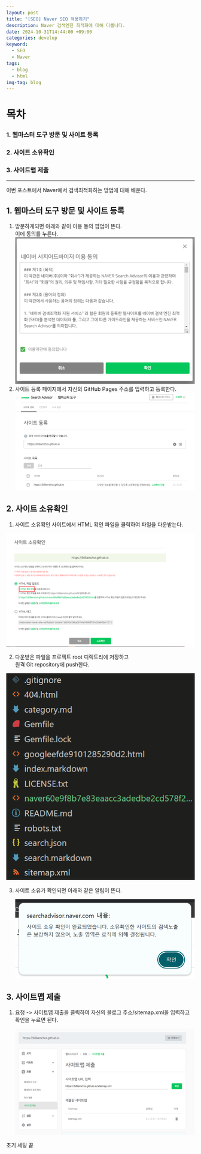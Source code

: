 ```yaml
---
layout: post
title: "[SEO] Naver SEO 적용하기"
description: Naver 검색엔진 최적화에 대해 다룹니다.
date: 2024-10-31T14:44:00 +09:00
categories: develop
keyword:
  - SEO
  - Naver
tags:
  - blog
  - html
img-tag: blog
---
```

# 목차

### 1. 웹마스터 도구 방문 및 사이트 등록

### 2. 사이트 소유확인

### 3. 사이트맵 제출

- - -

이번 포스트에서 Naver에서 검색최적화하는 방법에 대해 배운다.

## 1. 웹마스터 도구 방문 및 사이트 등록

1. 방문하게되면 아래와 같이  이용 동의 팝업이 뜬다.\
   이에 동의를 누른다.
     ![](/assets/img/agree.png)
2. 사이트 등록 페이지에서 자신의 GitHub Pages 주소를 입력하고 등록한다.
   ![](/assets/img/regi_site.png)

## 2. 사이트 소유확인

1. 사이트 소유확인 사이트에서 HTML 확인 파일을 클릭하여 파일을 다운받는다.

  ![](/assets/img/naver_verification.png)

2. 다운받은 파일을 프로젝트 root 디렉토리에 저장하고\
   원격 Git repository에 push한다.

![](/assets/img/folder2.png)

3. 사이트 소유가 확인되면 아래와 같은 알림이 뜬다.

   ![](/assets/img/veridone.png)

## 3. 사이트맵 제출

1. 요청 -> 사이트맵 제출을 클릭하여 자신의 블로그 주소/sitemap.xml을 입력하고 확인을 누르면 된다.

   ![](/assets/img/sitemap_regi.png)



초기 세팅 끝
